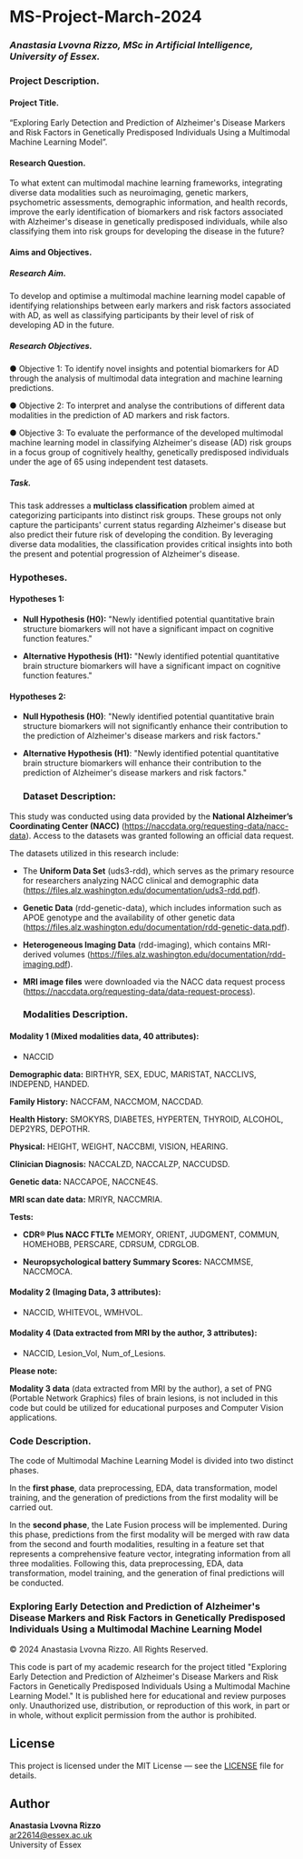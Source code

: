 # MS-Project-March-2024

### *Anastasia Lvovna Rizzo, MSc in Artificial Intelligence, University of Essex.*

### Project Description.

#### Project Title.
    
“Exploring Early Detection and Prediction of Alzheimer's Disease Markers and Risk
Factors in Genetically Predisposed Individuals Using a Multimodal Machine Learning
Model”.

#### Research Question.

To what extent can multimodal machine learning frameworks, integrating diverse data modalities such as neuroimaging, genetic markers, psychometric assessments, demographic information, and health records, improve the early identification of biomarkers and risk factors associated with Alzheimer's disease in genetically predisposed individuals, while also classifying them into risk groups for developing the disease in the future?

#### Aims and Objectives. 

##### Research Aim.

To develop and optimise a multimodal machine learning model capable of identifying
relationships between early markers and risk factors associated with AD, as well as
classifying participants by their level of risk of developing AD in the future.

##### Research Objectives. 

● Objective 1: To identify novel insights and potential biomarkers for AD through the analysis
of multimodal data integration and machine learning predictions.

● Objective 2: To interpret and analyse the contributions of different data modalities in the
prediction of AD markers and risk factors.

● Objective 3: To evaluate the performance of the developed multimodal machine learning model in classifying Alzheimer's disease (AD) risk groups in a focus group of cognitively healthy, genetically predisposed individuals under the age of 65 using independent test datasets.

##### Task.

This task addresses a **multiclass classification** problem aimed at categorizing participants into distinct risk groups. These groups not only capture the participants' current status regarding Alzheimer's disease but also predict their future risk of developing the condition. By leveraging diverse data modalities, the classification provides critical insights into both the present and potential progression of Alzheimer's disease.

### Hypotheses.

#### Hypotheses 1:

* **Null Hypothesis (H0):** "Newly identified potential quantitative brain structure biomarkers will not have a significant impact on cognitive function features."

* **Alternative Hypothesis (H1):** "Newly identified potential quantitative brain structure biomarkers will have a significant impact on cognitive function features."


#### Hypotheses 2:

* **Null Hypothesis (H0)**: "Newly identified potential quantitative brain structure biomarkers will not significantly enhance their contribution to the prediction of Alzheimer's disease markers and risk factors."

* **Alternative Hypothesis (H1)**: "Newly identified potential quantitative brain structure biomarkers will enhance their contribution to the prediction of Alzheimer's disease markers and risk factors."

  ### Dataset Description:

This study was conducted using data provided by the **National Alzheimer’s Coordinating Center (NACC)** (https://naccdata.org/requesting-data/nacc-data). Access to the datasets was granted following an official data request.

The datasets utilized in this research include:

- The **Uniform Data Set** (uds3-rdd), which serves as the primary resource for researchers analyzing NACC clinical and demographic data (https://files.alz.washington.edu/documentation/uds3-rdd.pdf).
  
- **Genetic Data** (rdd-genetic-data), which includes information such as APOE genotype and the availability of other genetic data (https://files.alz.washington.edu/documentation/rdd-genetic-data.pdf).
  
- **Heterogeneous Imaging Data** (rdd-imaging), which contains MRI-derived volumes (https://files.alz.washington.edu/documentation/rdd-imaging.pdf).
  
- **MRI image files** were downloaded via the NACC data request process (https://naccdata.org/requesting-data/data-request-process).

  ### Modalities Description.
#### Modality 1 (Mixed modalities data, 40 attributes):
* NACCID
    
__Demographic data:__ BIRTHYR, SEX, EDUC, MARISTAT, NACCLIVS, INDEPEND, HANDED.

__Family History:__ NACCFAM, NACCMOM, NACCDAD.

__Health History:__ SMOKYRS, DIABETES, HYPERTEN, THYROID, ALCOHOL, DEP2YRS, DEPOTHR.

__Physical:__ HEIGHT, WEIGHT, NACCBMI, VISION, HEARING.

__Clinician Diagnosis:__ NACCALZD, NACCALZP, NACCUDSD.

__Genetic data:__ NACCAPOE, NACCNE4S.

__MRI scan date data:__ MRIYR, NACCMRIA.

__Tests:__

*  **CDR® Plus NACC FTLTe** MEMORY, ORIENT, JUDGMENT, COMMUN, HOMEHOBB, PERSCARE, CDRSUM, CDRGLOB.

*  **Neuropsychological battery Summary Scores:** NACCMMSE, NACCMOCA.


#### Modality 2 (Imaging Data, 3 attributes):

* NACCID, WHITEVOL, WMHVOL.

#### Modality 4 (Data extracted from MRI by the author, 3 attributes):

* NACCID, Lesion_Vol, Num_of_Lesions.

**Please note:**

**Modality 3 data** (data extracted from MRI by the author), a set of PNG (Portable Network Graphics) files of brain lesions, is not included in this code but could be utilized for educational purposes and Computer Vision applications.

### Code Description.

The code of Multimodal Machine Learning Model is divided into two distinct phases.

In the **first phase**, data preprocessing, EDA, data transformation, model training, and the generation of predictions from the first modality will be carried out.

In the **second phase**, the Late Fusion process will be implemented. During this phase, predictions from the first modality will be merged with raw data from the second and fourth modalities, resulting in a feature set that represents a comprehensive feature vector, integrating information from all three modalities. Following this, data preprocessing, EDA, data transformation, model training, and the generation of final predictions will be conducted.


### Exploring Early Detection and Prediction of Alzheimer's Disease Markers and Risk Factors in Genetically Predisposed Individuals Using a Multimodal Machine Learning Model

© 2024 Anastasia Lvovna Rizzo. All Rights Reserved.

This code is part of my academic research for the project titled "Exploring Early Detection and Prediction of Alzheimer's Disease Markers and Risk Factors in Genetically Predisposed Individuals Using a Multimodal Machine Learning Model." It is published here for educational and review purposes only. Unauthorized use, distribution, or reproduction of this work, in part or in whole, without explicit permission from the author is prohibited.

## License

This project is licensed under the MIT License — see the [LICENSE](LICENSE) file for details.

## Author

**Anastasia Lvovna Rizzo**  
ar22614@essex.ac.uk  
University of Essex
